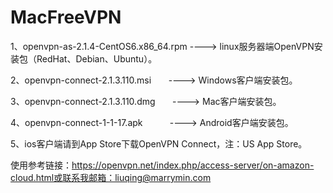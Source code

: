 # MacFreeVPN


1、openvpn-as-2.1.4-CentOS6.x86_64.rpm  ---->  linux服务器端OpenVPN安装包（RedHat、Debian、Ubuntu）。

2、openvpn-connect-2.1.3.110.msi        ---->  Windows客户端安装包。

3、openvpn-connect-2.1.3.110.dmg        ---->  Mac客户端安装包。

4、openvpn-connect-1-1-17.apk           ---->  Android客户端安装包。

5、ios客户端请到App Store下载OpenVPN Connect，注：US App Store。

使用参考链接：https://openvpn.net/index.php/access-server/on-amazon-cloud.html或联系我邮箱：liuqing@marrymin.com
